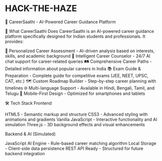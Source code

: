 # HACK-THE-HAZE
🚀 CareerSaathi - AI-Powered Career Guidance Platform

🎯 What CareerSaathi Does
CareerSaathi is an AI-powered career guidance platform specifically designed for Indian students and professionals. It provides:

🎯 Personalized Career Assessment - AI-driven analysis based on interests, skills, and academic background
💬 Intelligent Career Counselor - 24/7 AI chat support for career-related queries
🛤️ Comprehensive Career Paths - Detailed information about popular careers in India
📚 Exam Guide & Preparation - Complete guide for competitive exams (JEE, NEET, UPSC, CAT, etc.)
🗺️ Custom Roadmap Builder - Step-by-step career planning with timelines
🌐 Multi-language Support - Available in Hindi, Bengali, Tamil, and Telugu
📱 Mobile-First Design - Optimized for smartphones and tablets

🛠️ Tech Stack
Frontend

HTML5 - Semantic markup and structure
CSS3 - Advanced styling with animations and gradients
Vanilla JavaScript - Interactive functionality and AI simulation
Three.js - 3D background effects and visual enhancements

Backend & AI (Simulated)

JavaScript AI Engine - Rule-based career matching algorithm
Local Storage - Client-side data persistence
REST API Ready - Structured for future backend integration
